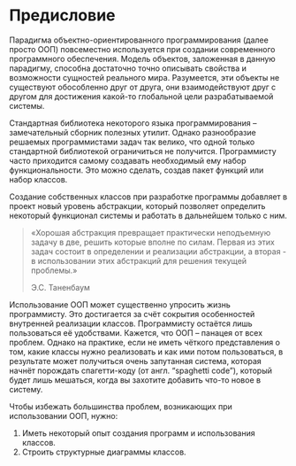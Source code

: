# Предисловие

Парадигма объектно-ориентированного программирования (далее просто ООП) повсеместно используется при создании современного программного обеспечения. Модель объектов, заложенная в данную парадигму, способна достаточно точно описывать свойства и возможности сущностей реального мира. Разумеется, эти объекты не существуют обособленно друг от друга, они взаимодействуют друг с другом для достижения какой-то глобальной цели разрабатываемой системы.

Стандартная библиотека некоторого языка программирования – замечательный сборник полезных утилит. Однако разнообразие решаемых программистами задач так велико, что одной только стандартной библиотекой ограничиться не получится. Программисту часто приходится самому создавать необходимый ему набор функциональности. Это можно сделать, создав пакет функций или набор классов.

Создание собственных классов при разработке программы добавляет в проект новый уровень абстракции, который позволяет определить некоторый функционал системы и работать в дальнейшем только с ним.

> «Хорошая абстракция превращает практически неподъемную задачу в две, решить которые вполне по силам. Первая из этих задач состоит в определении и реализации абстракции, а вторая - в использовании этих абстракций для решения текущей проблемы.»
>
> Э.С. Таненбаум

Использование ООП может существенно упросить жизнь программисту. Это достигается за счёт сокрытия особенностей внутренней реализации классов. Программисту остаётся лишь пользоваться её удобствами. Кажется, что ООП – панацея от всех проблем. Однако на практике, если не иметь чёткого представления о том, какие классы нужно реализовать и как ими потом пользоваться, в результате может получиться очень запутанная система, которая начнёт порождать спагетти-коду (от англ. “spaghetti code”), который будет лишь мешаться, когда вы захотите добавить что-то новое в систему.

Чтобы избежать большинства проблем, возникающих при использовании ООП, нужно:

1.  Иметь некоторый опыт создания программ и использования классов.
2.  Строить структурные диаграммы классов.